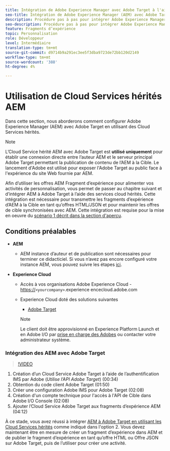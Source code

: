 ```yaml
---
title: Intégration de Adobe Experience Manager avec Adobe Target à l'aide de Cloud Services
seo-title: Intégration de Adobe Experience Manager (AEM) avec Adobe Target à l’aide de Cloud Services hérités
description: Procédure pas à pas pour intégrer Adobe Experience Manager (AEM) à Adobe Target à l’aide d’un Cloud Service AEM
seo-description: Procédure pas à pas pour intégrer Adobe Experience Manager (AEM) à Adobe Target à l’aide d’un Cloud Service AEM
feature: Fragments d’expérience
topic: Personnalisation
role: Développeur
level: Intermédiaire
translation-type: tm+mt
source-git-commit: d9714b9a291ec3ee5f3dba9723de72bb120d2149
workflow-type: tm+mt
source-wordcount: '388'
ht-degree: 4%

---
```



# Utilisation de Cloud Services hérités AEM

Dans cette section, nous aborderons comment configurer Adobe Experience Manager (AEM) avec Adobe Target en utilisant des Cloud Services hérités.

>[!NOTE]
>
> L’Cloud Service hérité AEM avec Adobe Target est **utilisé uniquement** pour établir une connexion directe entre l’auteur AEM et le serveur principal Adobe Target permettant la publication de contenu de l’AEM à la Cible. Le lancement d&#39;Adobe est utilisé pour exposer l&#39;Adobe Target au public face à l&#39;expérience du site Web fournie par AEM.

Afin d’utiliser les offres AEM Fragment d’expérience pour alimenter vos activités de personnalisation, vous permet de passer au chapitre suivant et d’intégrer AEM à Adobe Target à l’aide des services cloud hérités. Cette intégration est nécessaire pour transmettre les fragments d’expérience d’AEM à la Cible en tant qu’offres HTML/JSON et pour maintenir les offres de cible synchronisées avec AEM. Cette intégration est requise pour la mise en oeuvre du [scénario 1 décrit dans la section d&#39;aperçu](./overview.md#personalization-using-aem-experience-fragment).

## Conditions préalables

* **AEM**

   * AEM instance d’auteur et de publication sont nécessaires pour terminer ce didacticiel. Si vous n’avez pas encore configuré votre instance AEM, vous pouvez suivre les étapes [ici](./implementation.md#set-up-aem).

* **Experience Cloud**
   * Accès à vos organisations Adobe Experience Cloud - <https://>`<yourcompany>`.experience encecloud.adobe.com
   * Experience Cloud doté des solutions suivantes
      * [Adobe Target](https://experiencecloud.adobe.com)

      >[!NOTE]
      >
      > Le client doit être approvisionné en Experience Platform Launch et en Adobe I/O par [prise en charge des Adobes](https://helpx.adobe.com/fr/contact/enterprise-support.ec.html) ou contacter votre administrateur système.



### Intégration des AEM avec Adobe Target

>[!VIDEO](https://video.tv.adobe.com/v/28428?quality=12&learn=on)

1. Création d’un Cloud Service Adobe Target à l’aide de l’authentification IMS par Adobe (*Utilise l’API Adobe Target*) (00:34)
2. Obtention du code client Adobe Target (01:50)
3. Créer une configuration Adobe IMS pour Adobe Target (02:08)
4. Création d&#39;un compte technique pour l&#39;accès à l&#39;API de Cible dans Adobe I/O Console (02:08)
5. Ajouter l’Cloud Service Adobe Target aux fragments d’expérience AEM (04:12)

À ce stade, vous avez réussi à intégrer [AEM à Adobe Target en utilisant les Cloud Services hérités](./using-aem-cloud-services.md#integrating-aem-target-options) comme indiqué dans l&#39;option 2. Vous devez maintenant être en mesure de créer un fragment d’expérience dans AEM et de publier le fragment d’expérience en tant qu’offre HTML ou Offre JSON sur Adobe Target, puis de l’utiliser pour créer une activité.
